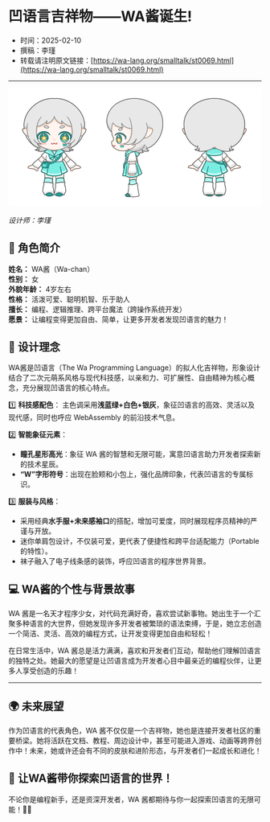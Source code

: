 # 凹语言吉祥物——WA酱诞生!

- 时间：2025-02-10
- 撰稿：李瑾
- 转载请注明原文链接：[https://wa-lang.org/smalltalk/st0069.html](https://wa-lang.org/smalltalk/st0069.html)

---

![WA 酱三视图](/wa-chan/wa-chan-three-view-small.png)

*设计师：李瑾*

## 🌟 角色简介

 **姓名：** WA酱（Wa-chan）  
 **性别：** 女  
 **外貌年龄：** 4岁左右  
 **性格：** 活泼可爱、聪明机智、乐于助人  
 **擅长：** 编程、逻辑推理、跨平台魔法（跨操作系统开发）  
 **愿景：** 让编程变得更加自由、简单，让更多开发者发现凹语言的魅力！

## 🎨 设计理念

WA酱是凹语言（The Wa Programming Language）的拟人化吉祥物，形象设计结合了二次元萌系风格与现代科技感，以亲和力、可扩展性、自由精神为核心概念，充分展现凹语言的核心特点。

1️⃣ **科技感配色**：
 主色调采用**浅蓝绿+白色+银灰**，象征凹语言的高效、灵活以及现代感，同时也呼应 WebAssembly 的前沿技术气息。

2️⃣ **智能象征元素**：

- **瞳孔星形高光**：象征 WA 酱的智慧和无限可能，寓意凹语言助力开发者探索新的技术星辰。
- **“W”字形符号**：出现在脸颊和小包上，强化品牌印象，代表凹语言的专属标识。

3️⃣ **服装与风格**：

- 采用经典**水手服+未来感袖口**的搭配，增加可爱度，同时展现程序员精神的严谨与开放。
- 迷你单肩包设计，不仅装可爱，更代表了便捷性和跨平台适配能力（Portable 的特性）。
- 袜子融入了电子线条感的装饰，呼应凹语言的程序世界背景。

## 💻 WA酱的个性与背景故事

WA 酱是一名天才程序少女，对代码充满好奇，喜欢尝试新事物。她出生于一个汇聚多种语言的大世界，但她发现许多开发者被繁琐的语法束缚，于是，她立志创造一个简洁、灵活、高效的编程方式，让开发变得更加自由和轻松！

在日常生活中，WA 酱总是活力满满，喜欢和开发者们互动，帮助他们理解凹语言的独特之处。她最大的愿望是让凹语言成为开发者心目中最亲近的编程伙伴，让更多人享受创造的乐趣！

------

## 🌍 未来展望

作为凹语言的代表角色，WA 酱不仅仅是一个吉祥物，她也是连接开发者社区的重要桥梁。她将活跃在文档、教程、周边设计中，甚至可能进入游戏、动画等跨界创作中！未来，她或许还会有不同的皮肤和进阶形态，与开发者们一起成长和进化！

## 🚀 让WA酱带你探索凹语言的世界！

不论你是编程新手，还是资深开发者，WA 酱都期待与你一起探索凹语言的无限可能！💙✨

